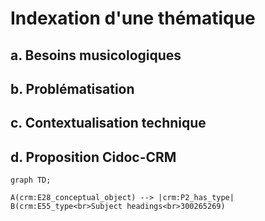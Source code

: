 # Indexation d'une thématique

## a. Besoins musicologiques

## b. Problématisation

## c. Contextualisation technique

## d. Proposition Cidoc-CRM


```mermaid
graph TD;

A(crm:E28_conceptual_object) --> |crm:P2_has_type| B(crm:E55_type<br>Subject headings<br>300265269)

```
